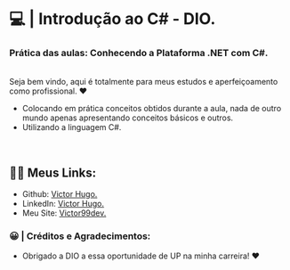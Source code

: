 # 💻 | Introdução ao C# - DIO.

### Prática das aulas: **Conhecendo a Plataforma .NET com C#**.
<br>
Seja bem vindo, aqui é totalmente para meus estudos e aperfeiçoamento como profissional. ❤️

- Colocando em prática conceitos obtidos durante a aula, nada de outro mundo apenas apresentando conceitos básicos e outros.
- Utilizando a linguagem C#.
<br>

## 👩‍💻 Meus Links:

- Github: [Victor Hugo.](https://github.com/torugo99)
- LinkedIn: [Victor Hugo.](https://www.linkedin.com/in/victor-hugo99/)
- Meu Site: [Victor99dev.](http://victor99dev.site/)

### 😀 | Créditos e Agradecimentos:

- Obrigado a DIO a essa oportunidade de UP na minha carreira! ❤️